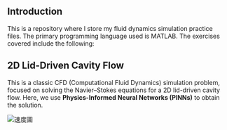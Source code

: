 ## Introduction

This is a repository where I store my fluid dynamics simulation practice files. The primary programming language used is MATLAB. The exercises covered include the following:

## 2D Lid-Driven Cavity Flow

This is a classic CFD (Computational Fluid Dynamics) simulation problem, focused on solving the Navier–Stokes equations for a 2D lid-driven cavity flow. Here, we use **Physics-Informed Neural Networks (PINNs)** to obtain the solution.


![速度圖](https://github.com/user-attachments/assets/f106230e-234c-442a-a882-074956950cc5)

